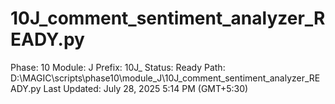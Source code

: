 # 10J_comment_sentiment_analyzer_READY.py

Phase: 10
Module: J
Prefix: 10J_
Status: Ready
Path: D:\MAGIC\scripts\phase10\module_J\10J_comment_sentiment_analyzer_READY.py
Last Updated: July 28, 2025 5:14 PM (GMT+5:30)
